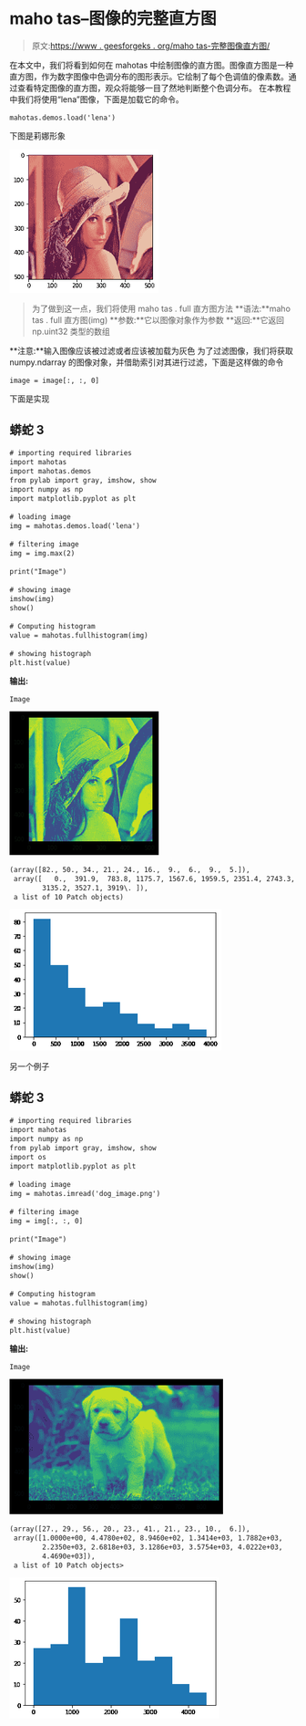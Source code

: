 # maho tas–图像的完整直方图

> 原文:[https://www . geesforgeks . org/maho tas-完整图像直方图/](https://www.geeksforgeeks.org/mahotas-full-histogram-of-image/)

在本文中，我们将看到如何在 mahotas 中绘制图像的直方图。图像直方图是一种直方图，作为数字图像中色调分布的图形表示。它绘制了每个色调值的像素数。通过查看特定图像的直方图，观众将能够一目了然地判断整个色调分布。
在本教程中我们将使用“lena”图像，下面是加载它的命令。

```
mahotas.demos.load('lena')
```

下图是莉娜形象

![](img/c6cf4d1584ad896c98148d7fd44b7f25.png)

> 为了做到这一点，我们将使用 maho tas . full 直方图方法
> **语法:**maho tas . full 直方图(img)
> **参数:**它以图像对象作为参数
> **返回:**它返回 np.uint32
> 类型的数组

**注意:**输入图像应该被过滤或者应该被加载为灰色
为了过滤图像，我们将获取 numpy.ndarray 的图像对象，并借助索引对其进行过滤，下面是这样做的命令

```
image = image[:, :, 0]
```

下面是实现

## 蟒蛇 3

```
# importing required libraries
import mahotas
import mahotas.demos
from pylab import gray, imshow, show
import numpy as np
import matplotlib.pyplot as plt

# loading image
img = mahotas.demos.load('lena')

# filtering image
img = img.max(2)

print("Image")

# showing image
imshow(img)
show()

# Computing histogram
value = mahotas.fullhistogram(img)

# showing histograph
plt.hist(value)
```

**输出:**

```
Image
```

![](img/70d09905e2642f2eca05005f11577aa5.png)

```
(array([82., 50., 34., 21., 24., 16.,  9.,  6.,  9.,  5.]),
 array([   0.,  391.9,  783.8, 1175.7, 1567.6, 1959.5, 2351.4, 2743.3,
        3135.2, 3527.1, 3919\. ]),
 a list of 10 Patch objects)
```

![](img/d25082500f63b3566d6c74e12c4c3ca3.png)

另一个例子

## 蟒蛇 3

```
# importing required libraries
import mahotas
import numpy as np
from pylab import gray, imshow, show
import os
import matplotlib.pyplot as plt

# loading image
img = mahotas.imread('dog_image.png')

# filtering image
img = img[:, :, 0]

print("Image")

# showing image
imshow(img)
show()

# Computing histogram
value = mahotas.fullhistogram(img)

# showing histograph
plt.hist(value)
```

**输出:**

```
Image
```

![](img/17e2403b430c8a751c7532a030ce355a.png)

```
(array([27., 29., 56., 20., 23., 41., 21., 23., 10.,  6.]),
 array([1.0000e+00, 4.4780e+02, 8.9460e+02, 1.3414e+03, 1.7882e+03,
        2.2350e+03, 2.6818e+03, 3.1286e+03, 3.5754e+03, 4.0222e+03,
        4.4690e+03]),
 a list of 10 Patch objects>
```

![](img/1f25a274086939c9b4c55ebdf0be46ba.png)